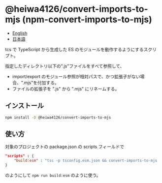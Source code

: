 # @heiwa4126/convert-imports-to-mjs (npm-convert-imports-to-mjs)

- [English](./README.md)
- [日本語](./README-ja.md)

tcs で TypeScript から生成した ES のモジュールを動作するようにするスクリプト。

指定したディレクトリ以下の".js"ファイルをすべて参照して、

- import/export のモジュール参照が相対パスで、かつ拡張子がない場合、".mjs"を付加する。
- ファイルの拡張子を ".js" から ".mjs" にリネームする。

## インストール

```bash
npm install -D @heiwa4126/convert-imports-to-mjs
```

## 使い方

対象のプロジェクトの package.json の scripts フィールドで

```json
"scripts" : {
    "build:esm" : "tsc -p tsconfig.esm.json && convert-imports-to-mjs ./dist/esm"
}
```

のようにして `npm run build:esm` のように使う。
